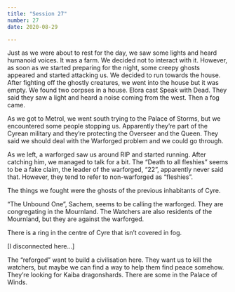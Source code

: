 ```yaml
---
title: "Session 27"
number: 27
date: 2020-08-29

---
```


Just as we were about to rest for the day, we saw some lights and heard humanoid voices. It was a farm. We decided not to interact with it. However, as soon as we started preparing for the night, some creepy ghosts appeared and started attacking us. We decided to run towards the house.
After fighting off the ghostly creatures, we went into the house but it was empty.
We found two corpses in a house. Elora cast Speak with Dead. They said they saw a light and heard a noise coming from the west. Then a fog came. 

As we got to Metrol, we went south trying to the Palace of Storms, but we encountered some people stopping us. Apparently they’re part of the Cyrean military and they’re protecting the Overseer and the Queen. They said we should deal with the Warforged problem and we could go through.

As we left, a warforged saw us around RIP and started running. After catching him, we managed to talk for a bit. The “Death to all fleshies” seems to be a fake claim, the leader of the warforged, “22”, apparently never said that. However, they tend to refer to non-warforged as “fleshies”.

The things we fought were the ghosts of the previous inhabitants of Cyre.

“The Unbound One”, Sachem, seems to be calling the warforged. They are congregating in the Mournland. The Watchers are also residents of the Mournland, but they are against the warforged.

There is a ring in the centre of Cyre that isn’t covered in fog.

[I disconnected here…]

The “reforged” want to build a civilisation here. They want us to kill the watchers, but maybe we can find a way to help them find peace somehow. They’re looking for Kaiba dragonshards. There are some in the Palace of Winds.
